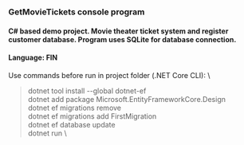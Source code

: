 ### GetMovieTickets console program

#### C# based demo project. Movie theater ticket system and register customer database. Program uses SQLite for database connection.

#### Language: FIN

Use commands before run in project folder (.NET Core CLI): \

> dotnet tool install --global dotnet-ef \
> dotnet add package Microsoft.EntityFrameworkCore.Design \
> dotnet ef migrations remove \
> dotnet ef migrations add FirstMigration \
> dotnet ef database update \
> dotnet run \

